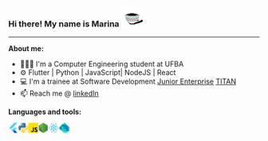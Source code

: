 ### **Hi there! My name is Marina**  <img src="./images/kitten.gif" height="40">

* * *

**About me:**
- 👩🏻‍🎓 I'm a Computer Engineering student at UFBA
- ⚙️ Flutter | Python | JavaScript| NodeJS | React
- 💻 I'm a trainee at Software Development [Junior Enterprise](https://en.wikipedia.org/wiki/Junior_enterprise) [TITAN](https://titanci.com.br/) 
- 📫 Reach me @ [linkedIn](https://www.linkedin.com/in/mariconpe)

**Languages and tools:**

<img align="left" height="20" src="./images/flutter.png">
<img align="left" height="20" src="./images/python.png">
<img align="left" height="20" src="./images/js.png">
<img align="left" height="20" src="./images/nodejs.png">
<img align="left" height="20" src="./images/react.png">
<img align="left" height="20" src="./images/dart.png">